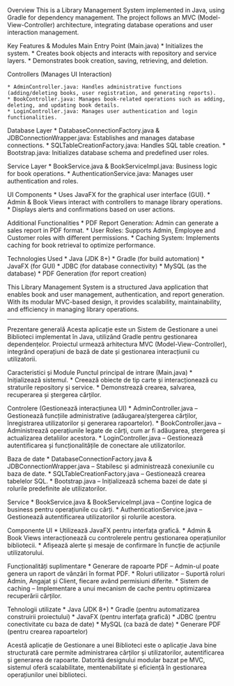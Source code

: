 Overview
This is a Library Management System implemented in Java, using Gradle for dependency management. The project follows an MVC (Model-View-Controller) architecture, integrating database operations and user interaction management.

Key Features & Modules
  Main Entry Point (Main.java)
    * Initializes the system.
    * Creates book objects and interacts with repository and service layers.
    * Demonstrates book creation, saving, retrieving, and deletion.

  Controllers (Manages UI Interaction)

    * AdminController.java: Handles administrative functions (adding/deleting books, user registration, and generating reports).
    * BookController.java: Manages book-related operations such as adding, deleting, and updating book details.
    * LoginController.java: Manages user authentication and login functionalities.

  Database Layer
    * DatabaseConnectionFactory.java & JDBConnectionWrapper.java: Establishes and manages database connections.
    * SQLTableCreationFactory.java: Handles SQL table creation.
    * Bootstrap.java: Initializes database schema and predefined user roles.

  Service Layer
    * BookService.java & BookServiceImpl.java: Business logic for book operations.
    * AuthenticationService.java: Manages user authentication and roles.

  UI Components
    * Uses JavaFX for the graphical user interface (GUI).
    * Admin & Book Views interact with controllers to manage library operations.
    * Displays alerts and confirmations based on user actions.

  Additional Functionalities
    * PDF Report Generation: Admin can generate a sales report in PDF format.
    * User Roles: Supports Admin, Employee and Customer roles with different permissions.
    * Caching System: Implements caching for book retrieval to optimize performance.

Technologies Used
    * Java (JDK 8+)
    * Gradle (for build automation)
    * JavaFX (for GUI)
    * JDBC (for database connectivity)
    * MySQL (as the database)
    * PDF Generation (for report creation)

This Library Management System is a structured Java application that enables book and user management, authentication, and report generation. With its modular MVC-based design, it provides scalability, maintainability, and efficiency in managing library operations.

---------------------------------------------------------------------------------------------------------------------------------------------------------------------------------------------------------------------

Prezentare generală
Acesta aplicație este un Sistem de Gestionare a unei Biblioteci implementat în Java, utilizând Gradle pentru gestionarea dependențelor. Proiectul urmează arhitectura MVC (Model-View-Controller), integrând operațiuni de bază de date și gestionarea interacțiunii cu utilizatorii.

Caracteristici și Module
  Punctul principal de intrare (Main.java)
    * Inițializează sistemul.
    * Creează obiecte de tip carte și interacționează cu straturile repository și service.
    * Demonstrează crearea, salvarea, recuperarea și ștergerea cărților.

  Controlere (Gestionează interacțiunea UI)
    * AdminController.java – Gestionează funcțiile administrative (adăugarea/ștergerea cărților, înregistrarea utilizatorilor și generarea rapoartelor).
    * BookController.java – Administrează operațiunile legate de cărți, cum ar fi adăugarea, ștergerea și actualizarea detaliilor acestora.
    * LoginController.java – Gestionează autentificarea și funcționalitățile de conectare ale utilizatorilor.

  Baza de date
    * DatabaseConnectionFactory.java & JDBConnectionWrapper.java – Stabilesc și administrează conexiunile cu baza de date.
    * SQLTableCreationFactory.java – Gestionează crearea tabelelor SQL.
    * Bootstrap.java – Inițializează schema bazei de date și rolurile predefinite ale utilizatorilor.

  Service
    * BookService.java & BookServiceImpl.java – Conține logica de business pentru operațiunile cu cărți.
    * AuthenticationService.java – Gestionează autentificarea utilizatorilor și rolurile acestora.

  Componente UI
    * Utilizează JavaFX pentru interfața grafică.
    * Admin & Book Views interacționează cu controlerele pentru gestionarea operațiunilor bibliotecii.
    * Afișează alerte și mesaje de confirmare în funcție de acțiunile utilizatorului.

  Funcționalități suplimentare
    * Generare de rapoarte PDF – Admin-ul poate genera un raport de vânzări în format PDF.
    * Roluri utilizator – Suportă roluri Admin, Angajat și Client, fiecare având permisiuni diferite.
    * Sistem de caching – Implementare a unui mecanism de cache pentru optimizarea recuperării cărților.

  Tehnologii utilizate
    * Java (JDK 8+)
    * Gradle (pentru automatizarea construirii proiectului)
    * JavaFX (pentru interfața grafică)
    * JDBC (pentru conectivitate cu baza de date)
    * MySQL (ca bază de date)
    * Generare PDF (pentru crearea rapoartelor)

Acestă aplicație de Gestionare a unei Biblioteci este o aplicație Java bine structurată care permite administrarea cărților și utilizatorilor, autentificarea și generarea de rapoarte. Datorită designului modular bazat pe MVC, sistemul oferă scalabilitate, mentenabilitate și eficiență în gestionarea operațiunilor unei biblioteci.
